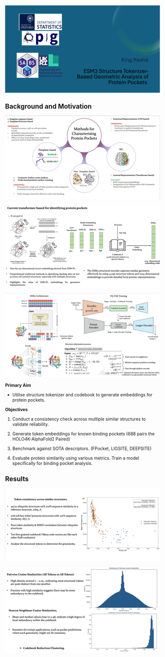 
![image1](assets/title.png)

## **Background and Motivation** 

![image2](assets/methods.png)

![image3](assets/transformer.png)

![image4](assets/theory.png)


**Primary Aim** 
- Utilise structure tokenizer and codebook to generate embeddings for protein pockets. 

**Objectives** 

1) Conduct a consistency check across multiple similar structures to validate reliability.

2) Generate token embeddings for known binding pockets (688 pairs the HOLO4K-AlphaFold2 Paired)

3) Benchmark against SOTA descriptors. (FPocket, LIGSITE, DEEPSITE) 

4) Evaluate protein similarity using various metrics. Train a model specifically for binding pocket analysis.

## **Results** 

![image5](assets/token_sim.png)

![image6](assets/NN.png)








